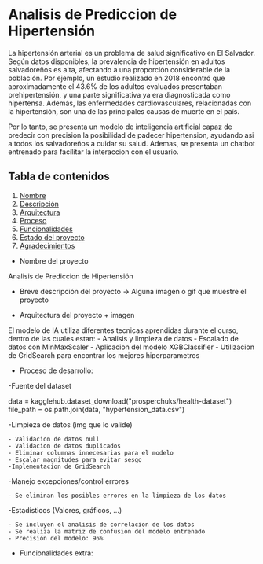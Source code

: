 # Analisis de Prediccion de Hipertensión

La hipertensión arterial es un problema de salud significativo en El Salvador. Según datos disponibles, la prevalencia de hipertensión en adultos salvadoreños es alta, afectando a una proporción considerable de la población. Por ejemplo, un estudio realizado en 2018 encontró que aproximadamente el 43.6% de los adultos evaluados presentaban prehipertensión, y una parte significativa ya era diagnosticada como hipertensa. Además, las enfermedades cardiovasculares, relacionadas con la hipertensión, son una de las principales causas de muerte en el país.

Por lo tanto, se presenta un modelo de inteligencia artificial capaz de predecir con precision la posibilidad de padecer hipertension, ayudando asi a todos los salvadoreños a cuidar su salud.
Ademas, se presenta un chatbot entrenado para facilitar la interaccion con el usuario.

## Tabla de contenidos

1. [Nombre](#Nombre)
2. [Descripción](#descripción)
3. [Arquitectura](#Arquitectura)
4. [Proceso](#Proceso)
5. [Funcionalidades](#Funcionalidades)
6. [Estado del proyecto](#EstadoDelProyecto)
7. [Agradecimientos](#Agradecimientos)


* Nombre del proyecto

Analisis de Prediccion de Hipertensión

* Breve descripción del proyecto -> Alguna imagen o gif que muestre el proyecto


* Arquitectura del proyecto + imagen

El modelo de IA utiliza diferentes tecnicas aprendidas durante el curso, dentro de las cuales estan:
    - Analisis y limpieza de datos
    - Escalado de datos con MinMaxScaler
    - Aplicacion del modelo XGBClassifier
    - Utilizacion de GridSearch para encontrar los mejores hiperparametros

* Proceso de desarrollo:

-Fuente del dataset

data = kagglehub.dataset_download("prosperchuks/health-dataset")
file_path = os.path.join(data, "hypertension_data.csv")

-Limpieza de datos (img que lo valide)

    - Validacion de datos null
    - Validacion de datos duplicados
    - Eliminar columnas innecesarias para el modelo
    - Escalar magnitudes para evitar sesgo 
    -Implementacion de GridSearch


-Manejo excepciones/control errores

    - Se eliminan los posibles errores en la limpieza de los datos

-Estadísticos (Valores, gráficos, …)

    - Se incluyen el analisis de correlacion de los datos
    - Se realiza la matriz de confusion del modelo entrenado
    - Precisión del modelo: 96%


* Funcionalidades extra:
